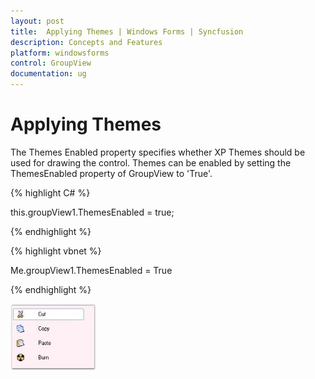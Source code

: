 ```yaml
---
layout: post
title:  Applying Themes | Windows Forms | Syncfusion
description: Concepts and Features
platform: windowsforms
control: GroupView
documentation: ug
---
```

# Applying Themes

The Themes Enabled property specifies whether XP Themes should be used for drawing the control. Themes can be enabled by 
setting the ThemesEnabled property of GroupView to 'True'. 

{% highlight C# %}  

this.groupView1.ThemesEnabled = true;

{% endhighlight %}



{% highlight vbnet %} 

Me.groupView1.ThemesEnabled = True

{% endhighlight %}



 ![](Overview_images/Overview_img84.jpeg) 

